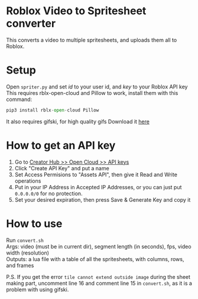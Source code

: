 # Roblox Video to Spritesheet converter
This converts a video to multiple spritesheets, and uploads them all to Roblox.

# Setup
Open `spriter.py` and set <i>id</i> to your user id, and <i>key</i> to your Roblox API key
This requires rblx-open-cloud and Pillow to work, install them with this command:
```py
pip3 install rblx-open-cloud Pillow
```

It also requires gifski, for high quality gifs
Download it [here](https://gif.ski/)

# How to get an API key
1. Go to [Creator Hub >> Open Cloud >> API keys](https://create.roblox.com/dashboard/credentials?activeTab=ApiKeysTab)
2. Click "Create API Key" and put a name
3. Set Access Permisions to "Assets API", then give it Read and Write operations
4. Put in your IP Address in Accepted IP Addresses, or you can just put `0.0.0.0/0` for no protection.
5. Set your desired expiration, then press Save & Generate Key and copy it

# How to use
Run `convert.sh`<br/>
Args: video (must be in current dir), segment length (in seconds), fps, video width (resolution)<br/>
Outputs: a lua file with a table of all the spritesheets, with columns, rows, and frames

P.S. If you get the error `tile cannot extend outside image` during the sheet making part, uncomment line 16 and comment line 15 in `convert.sh`, as it is a problem with using gifski.
